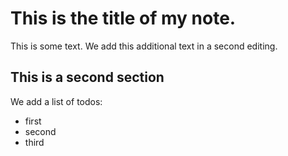 # This is the title of my **note**.

This is some text.
We add this additional text in a second editing.

## This is a second section

We add a list of todos:
- first
- second
- third